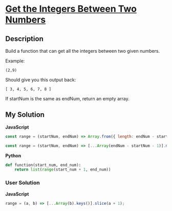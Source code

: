# [Get the Integers Between Two Numbers](https://www.codewars.com/kata/598057c8d95a04f33f00004e)

## Description

Build a function that can get all the integers between two given numbers.

Example:

`(2,9)`

Should give you this output back:

`[ 3, 4, 5, 6, 7, 8 ]`

If startNum is the same as endNum, return an empty array.

## My Solution

**JavaScript**

```js
const range = (startNum, endNum) => Array.from({ length: endNum - startNum - 1 }, (_, i) => startNum + 1 + i);
```

```js
const range = (startNum, endNum) => [...Array(endNum - startNum - 1)].map((_, i) => startNum + 1 + i);
```

**Python**

```py
def function(start_num, end_num):
    return list(range(start_num + 1, end_num))
```

### User Solution

**JavaScript**

```js
range = (a, b) => [...Array(b).keys()].slice(a + 1);
```
